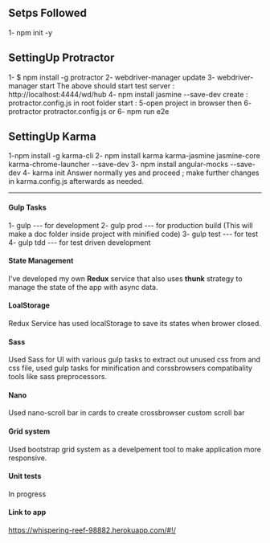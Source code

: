 Setps  Followed
------------
1- npm init -y

SettingUp Protractor
-------------
1-  $ npm install -g protractor
2-  webdriver-manager update
3- webdriver-manager start 
The above should start test server :  http://localhost:4444/wd/hub
4- npm install jasmine --save-dev
create :
protractor.config.js in root folder 
start :
5-open project in browser then 
6- protractor protractor.config.js 
or 
6- npm run e2e

SettingUp Karma
-------------
1-npm install -g karma-cli
2- npm install karma karma-jasmine jasmine-core karma-chrome-launcher --save-dev
3- npm install angular-mocks --save-dev
4- karma init
Answer normally yes and proceed ; make further changes in karma.config.js afterwards as needed.

----------

#### Gulp Tasks
1- gulp --- for development
2- gulp prod  --- for production build (This will make a doc folder inside project with minified code)
3- gulp test --- for test
4- gulp tdd --- for test driven development
#### State Management
I've developed my own **Redux**  service that also uses **thunk** strategy to manage the state of the app with async data.

#### LoalStorage
Redux Service has used localStorage to save its states when brower closed.

#### Sass
Used Sass for UI with various gulp tasks to extract out unused css from and css file, used gulp tasks for minification and corssbrowsers compatibality tools like sass preprocessors.

#### Nano
Used nano-scroll bar in cards to create crossbrowser custom scroll bar

#### Grid system
Used bootstrap grid system as a develpement tool to make application more responsive.

#### Unit tests
In progress

#### Link to app
https://whispering-reef-98882.herokuapp.com/#!/
